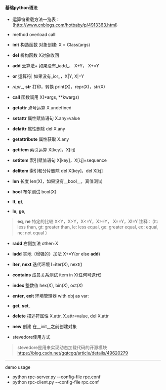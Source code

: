 #### 基础python语法
- 运算符重载方法一览表：(http://www.cnblogs.com/hotbaby/p/4913363.html)

- method	overload	call
- __init__	构造函数	对象创建: X = Class(args)
- __del__	析构函数	X对象收回
- __add__	云算法+	如果没有_iadd_， X+Y， X+=Y
- __or__	运算符|	如果没有_ior_，X|Y, X|=Y
- _repr__, __str__	打印，转换	print(X)，repr(X)，str(X)
- __call__	函数调用	X(*args, **kwargs)
- __getattr__	点号运算	X.undefined
- __setattr__	属性赋值语句	X.any=value
- __delattr__	属性删除	del X.any
- __getattribute__	属性获取	X.any
- __getitem__	索引运算	X[key]，X[i:j]
- __setitem__	索引赋值语句	X[key]，X[i:j]=sequence
- __delitem__	索引和分片删除	del X[key]，del X[i:j]
- __len__	长度	len(X)，如果没有__bool__，真值测试
- __bool__	布尔测试	bool(X)
- __lt__, __gt__,
- __le__, __ge__,
>__eq__, __ne__	特定的比较	X<Y，X>Y，X<=Y，X>=Y，
X==Y，X!=Y
注释：（lt: less than, gt: greater than,
  le: less equal, ge: greater equal,
  eq: equal, ne: not equal
）
- __radd__	右侧加法	other+X
- __iadd__	实地（增强的）加法	X+=Y(or else __add__)
- __iter__, __next__	迭代环境	I=iter(X), next()
- __contains__	成员关系测试	item in X(任何可迭代)
- __index__	整数值	hex(X), bin(X),  oct(X)
- __enter__, __exit__	环境管理器	with obj as var:
- __get__, __set__,
- __delete__	描述符属性	X.attr, X.attr=value, del X.attr
- __new__	创建	在__init__之前创建对象

- stevedore使用方式
>stevedore是用来实现动态加载代码的开源模块
https://blog.csdn.net/gqtcgq/article/details/49620279
----
demo usage
- python rpc-server.py --config-file rpc.conf
- python rpc-client.py --config-file rpc.conf
